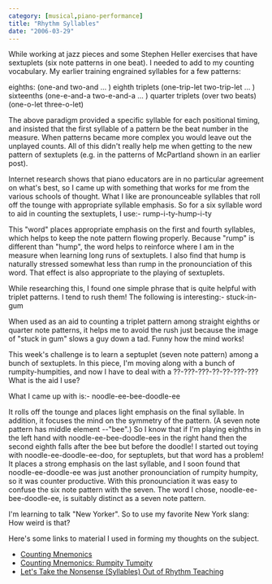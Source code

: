 ```yaml
---
category: [musical,piano-performance]
title: "Rhythm Syllables"
date: "2006-03-29"
---
```


While working at jazz pieces and some Stephen Heller exercises that have sextuplets (six note patterns in one beat). I needed to add to my counting vocabulary. My earlier training engrained syllables for a few patterns:

eighths: (one-and two-and ... ) eighth triplets (one-trip-let two-trip-let ... ) sixteenths (one-e-and-a two-e-and-a ... ) quarter triplets (over two beats) (one-o-let three-o-let)

The above paradigm provided a specific syllable for each positional timing, and insisted that the first syllable of a pattern be the beat number in the measure. When patterns became more complex you would leave out the unplayed counts. All of this didn't really help me when getting to the new pattern of sextuplets (e.g. in the patterns of McPartland shown in an earlier post).

Internet research shows that piano educators are in no particular agreement on what's best, so I came up with something that works for me from the various schools of thought. What I like are pronounceable syllables that roll off the tounge with appropriate syllable emphasis. So for a six syllable word to aid in counting the sextuplets, I use:- rump-i-ty-hump-i-ty


This "word" places appropriate emphasis on the first and fourth syllables, which helps to keep the note pattern flowing properly. Because "rump" is different than "hump", the word helps to reinforce where I am in the measure when learning long runs of sextuplets. I also find that hump is naturally stressed somewhat less than rump in the pronounciation of this word. That effect is also appropriate to the playing of sextuplets.

While researching this, I found one simple phrase that is quite helpful with triplet patterns. I tend to rush them! The following is interesting:- stuck-in-gum


When used as an aid to counting a triplet pattern among straight eighths or quarter note patterns, it helps me to avoid the rush just because the image of "stuck in gum" slows a guy down a tad. Funny how the mind works!

This week's challenge is to learn a septuplet (seven note pattern) among a bunch of sextuplets. In this piece, I'm moving along with a bunch of rumpity-humpities, and now I have to deal with a ??-???-???-??-??-???-??? What is the aid I use?

What I came up with is:- noodle-ee-bee-doodle-ee


It rolls off the tounge and places light emphasis on the final syllable. In addition, it focuses the mind on the symmetry of the pattern. (A seven note pattern has middle element --"bee".) So I know that if I'm playing eighths in the left hand with noodle-ee-bee-doodle-ees in the right hand then the second eighth falls after the bee but before the doodle! I started out toying with noodle-ee-doodle-ee-doo, for septuplets, but that word has a problem! It places a strong emphasis on the last syllable, and I soon found that noodle-ee-doodle-ee was just another pronounciation of rumpity humpity, so it was counter productive. With this pronounciation it was easy to confuse the six note pattern with the seven. The word I chose, noodle-ee-bee-doodle-ee, is suitably distinct as a seven note pattern.

I'm learning to talk "New Yorker". So to use my favorite New York slang: How weird is that?

Here's some links to material I used in forming my thoughts on the subject.

- [Counting Mnemonics](http://www.serve.com/marbeth/mnemonics.html)
- [Counting Mnemonics: Rumpity Tumpity](http://members.aol.com/BuleriaChk/private/compas/groups.htm#Mnemonics)
- [Let's Take the Nonsense (Syllables) Out of Rhythm Teaching](http://www.texasbandmasters.org/pdfs/TakeSyllablesOutTeach.pdf)
